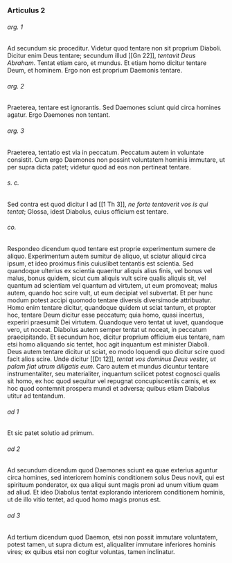 ### Articulus 2

###### arg. 1
Ad secundum sic proceditur. Videtur quod tentare non sit proprium Diaboli. Dicitur enim Deus tentare; secundum illud [[Gn 22]], *tentavit Deus Abraham*. Tentat etiam caro, et mundus. Et etiam homo dicitur tentare Deum, et hominem. Ergo non est proprium Daemonis tentare.

###### arg. 2
Praeterea, tentare est ignorantis. Sed Daemones sciunt quid circa homines agatur. Ergo Daemones non tentant.

###### arg. 3
Praeterea, tentatio est via in peccatum. Peccatum autem in voluntate consistit. Cum ergo Daemones non possint voluntatem hominis immutare, ut per supra dicta patet; videtur quod ad eos non pertineat tentare.

###### s. c.
Sed contra est quod dicitur I ad [[1 Th 3]], *ne forte tentaverit vos is qui tentat*; Glossa, idest Diabolus, cuius officium est tentare.

###### co.
Respondeo dicendum quod tentare est proprie experimentum sumere de aliquo. Experimentum autem sumitur de aliquo, ut sciatur aliquid circa ipsum, et ideo proximus finis cuiuslibet tentantis est scientia. Sed quandoque ulterius ex scientia quaeritur aliquis alius finis, vel bonus vel malus, bonus quidem, sicut cum aliquis vult scire qualis aliquis sit, vel quantum ad scientiam vel quantum ad virtutem, ut eum promoveat; malus autem, quando hoc scire vult, ut eum decipiat vel subvertat. Et per hunc modum potest accipi quomodo tentare diversis diversimode attribuatur. Homo enim tentare dicitur, quandoque quidem ut sciat tantum, et propter hoc, tentare Deum dicitur esse peccatum; quia homo, quasi incertus, experiri praesumit Dei virtutem. Quandoque vero tentat ut iuvet, quandoque vero, ut noceat. Diabolus autem semper tentat ut noceat, in peccatum praecipitando. Et secundum hoc, dicitur proprium officium eius tentare, nam etsi homo aliquando sic tentet, hoc agit inquantum est minister Diaboli. Deus autem tentare dicitur ut sciat, eo modo loquendi quo dicitur scire quod facit alios scire. Unde dicitur [[Dt 12]], *tentat vos dominus Deus vester, ut palam fiat utrum diligatis eum*. Caro autem et mundus dicuntur tentare instrumentaliter, seu materialiter, inquantum scilicet potest cognosci qualis sit homo, ex hoc quod sequitur vel repugnat concupiscentiis carnis, et ex hoc quod contemnit prospera mundi et adversa; quibus etiam Diabolus utitur ad tentandum.

###### ad 1
Et sic patet solutio ad primum.

###### ad 2
Ad secundum dicendum quod Daemones sciunt ea quae exterius aguntur circa homines, sed interiorem hominis conditionem solus Deus novit, qui est spirituum ponderator, ex qua aliqui sunt magis proni ad unum vitium quam ad aliud. Et ideo Diabolus tentat explorando interiorem conditionem hominis, ut de illo vitio tentet, ad quod homo magis pronus est.

###### ad 3
Ad tertium dicendum quod Daemon, etsi non possit immutare voluntatem, potest tamen, ut supra dictum est, aliqualiter immutare inferiores hominis vires; ex quibus etsi non cogitur voluntas, tamen inclinatur.

